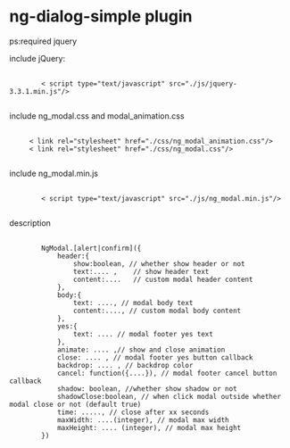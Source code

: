# ng-dialog-simple plugin
ps:required jquery 

<p>include jQuery:</p>
<pre>
    <code>
        < script type="text/javascript" src="./js/jquery-3.3.1.min.js"/>
    </code>
</pre>

<p>include ng_modal.css and modal_animation.css</p>
<pre>
  <code>
     < link rel="stylesheet" href="./css/ng_modal_animation.css"/>
     < link rel="stylesheet" href="./css/ng_modal.css"/>
  </code>
</pre>

<p>include ng_modal.min.js</p>
<pre>
    <code>
        < script type="text/javascript" src="./js/ng_modal.min.js"/>
    </code>
</pre>

<p>description</p>
<pre>
    <code>
        NgModal.[alert|confirm]({
            header:{
                show:boolean, // whether show header or not
                text:.... ,    // show header text
                content:....   // custom modal header content
            }, 
            body:{
                text: ...., // modal body text
                content:...., // custom modal body content
            },
            yes:{
                text: .... // modal footer yes text
            },
            animate: .... ,// show and close animation
            close: .... , // modal footer yes button callback
            backdrop: .... , // backdrop color
            cancel: function({....}), // modal footer cancel button callback
            shadow: boolean, //whether show shadow or not 
            shadowClose:boolean, // when click modal outside whether modal close or not (default true)
            time: ....., // close after xx seconds
            maxWidth: ....(integer), // modal max width
            maxHeight: .... (integer), // modal max height
        })
    </code>
</pre>
